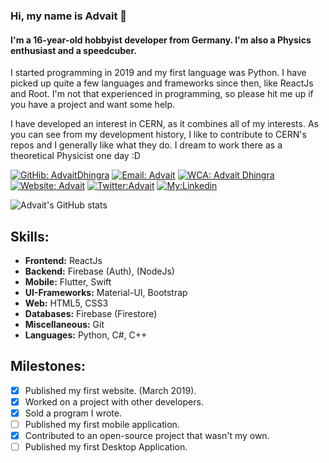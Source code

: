 ### Hi, my name is  Advait 👋

#### I'm a 16-year-old hobbyist developer from Germany. I'm also a Physics enthusiast and a speedcuber. 

I started programming in 2019 and my first language was Python. I have picked up quite a few languages
and frameworks since then, like ReactJs and Root. I'm not that experienced in programming, so please hit
me up if you have a project and want some help.  

I have developed an interest in CERN, as it combines all of my interests. As you can see from my development history, I like to contribute to CERN's repos and I generally like what they do. I dream to work there as a theoretical Physicist one day :D 

[![GitHib: AdvaitDhingra](https://img.shields.io/github/followers/AdvaitDhingra?label=Follow&style=social)](https://github.com/advaitdhingra)
[![Email: Advait](https://img.shields.io/badge/Email-Advait-red)](mailto:advaittheboss@gmail.com)
[![WCA: Advait Dhingra](https://img.shields.io/badge/WCA-Speedcubing-orange)](https://www.worldcubeassociation.org/persons/2016DHIN01)
[![Website: Advait](https://img.shields.io/badge/My-Website-blue)](https://AdvaitDhingra.github.io)
[![Twitter:Advait](https://img.shields.io/twitter/follow/AdvaitDhingra1?style=social)](https://twitter.com/AdvaitDhingra1)
[![My:Linkedin](https://img.shields.io/badge/My-Linkedin-blue)](https://www.linkedin.com/in/advait-dhingra-22172b214/)

![Advait's GitHub stats](https://github-readme-stats.vercel.app/api?username=advaitdhingra&show_icons=true&theme=dark&count_private=true)

## Skills:

- **Frontend:** ReactJs
- **Backend:** Firebase (Auth), (NodeJs)
- **Mobile:** Flutter, Swift
- **UI-Frameworks:** Material-UI, Bootstrap
- **Web:** HTML5, CSS3
- **Databases:** Firebase (Firestore)
- **Miscellaneous:** Git
- **Languages:** Python, C#, C++


## Milestones:
* [x] Published my first website. (March 2019).
* [x] Worked on a project with other developers.
* [x] Sold a program I wrote.
* [ ] Published my first mobile application.
* [x] Contributed to an open-source project that wasn't my own.
* [ ] Published my first Desktop Application.
